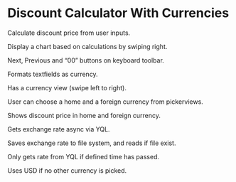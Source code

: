 # Discount Calculator With Currencies

<p>Calculate discount price from user inputs.</p>
<p>Display a chart based on calculations by swiping right.</p>
<p>Next, Previous and “00” buttons on keyboard toolbar.</p>
<p>Formats textfields as currency.</p>
<p>Has a currency view (swipe left to right).</p>
<p>User can choose a home and a foreign currency from pickerviews.</p>
<p>Shows discount price in home and foreign currency.</p>
<p>Gets exchange rate async via YQL.</p>
<p>Saves exchange rate to file system, and reads if file exist.</p>
<p>Only gets rate from YQL if defined time has passed.</p>
<p>Uses USD if no other currency is picked.</p>

